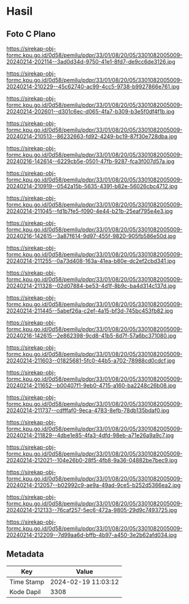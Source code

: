 # Hasil

## Foto C Plano

https://sirekap-obj-formc.kpu.go.id/0d58/pemilu/pdpr/33/01/08/20/05/3301082005009-20240214-202114--3ad0d34d-9750-41e1-8fd7-de9cc6de3126.jpg

https://sirekap-obj-formc.kpu.go.id/0d58/pemilu/pdpr/33/01/08/20/05/3301082005009-20240214-210229--45c62740-ac99-4cc5-9738-b9927866e761.jpg

https://sirekap-obj-formc.kpu.go.id/0d58/pemilu/pdpr/33/01/08/20/05/3301082005009-20240214-202601--d301c6ec-d065-4fa7-b309-b3e5f0df4f1b.jpg

https://sirekap-obj-formc.kpu.go.id/0d58/pemilu/pdpr/33/01/08/20/05/3301082005009-20240214-210513--86232663-fd92-4249-bc19-87f30e728dba.jpg

https://sirekap-obj-formc.kpu.go.id/0d58/pemilu/pdpr/33/01/08/20/05/3301082005009-20240216-142614--6229cb5e-0501-47fb-9287-fca3f007d57a.jpg

https://sirekap-obj-formc.kpu.go.id/0d58/pemilu/pdpr/33/01/08/20/05/3301082005009-20240214-210919--0542a15b-5635-4391-b82e-56026cbc4712.jpg

https://sirekap-obj-formc.kpu.go.id/0d58/pemilu/pdpr/33/01/08/20/05/3301082005009-20240214-211045--fd1b7fe5-f090-4e44-b21b-25eaf795e4e3.jpg

https://sirekap-obj-formc.kpu.go.id/0d58/pemilu/pdpr/33/01/08/20/05/3301082005009-20240216-142615--3a87f614-9d97-455f-9820-905fb586e50d.jpg

https://sirekap-obj-formc.kpu.go.id/0d58/pemilu/pdpr/33/01/08/20/05/3301082005009-20240214-211255--0a73d408-163a-41ea-b80e-dc2ef2cbd341.jpg

https://sirekap-obj-formc.kpu.go.id/0d58/pemilu/pdpr/33/01/08/20/05/3301082005009-20240214-211328--02d07884-be53-4d1f-8b9c-ba4d314c137d.jpg

https://sirekap-obj-formc.kpu.go.id/0d58/pemilu/pdpr/33/01/08/20/05/3301082005009-20240214-211445--5abef26a-c2ef-4a15-bf3d-745bc453fb82.jpg

https://sirekap-obj-formc.kpu.go.id/0d58/pemilu/pdpr/33/01/08/20/05/3301082005009-20240216-142615--2e862398-9cd8-41b5-8d7f-57a6bc371080.jpg

https://sirekap-obj-formc.kpu.go.id/0d58/pemilu/pdpr/33/01/08/20/05/3301082005009-20240214-211603--01825681-5fc0-44b5-a702-78988cd0cdcf.jpg

https://sirekap-obj-formc.kpu.go.id/0d58/pemilu/pdpr/33/01/08/20/05/3301082005009-20240214-211652--b00407f1-9eb0-4715-a160-ba2248c26b08.jpg

https://sirekap-obj-formc.kpu.go.id/0d58/pemilu/pdpr/33/01/08/20/05/3301082005009-20240214-211737--cdfffaf0-9eca-4783-8efb-78db135bdaf0.jpg

https://sirekap-obj-formc.kpu.go.id/0d58/pemilu/pdpr/33/01/08/20/05/3301082005009-20240214-211829--4dbe1e85-4fa3-4dfd-98eb-a71e26a9a9c7.jpg

https://sirekap-obj-formc.kpu.go.id/0d58/pemilu/pdpr/33/01/08/20/05/3301082005009-20240214-212021--104e26b0-28f5-4fb8-9a36-04882be7bec9.jpg

https://sirekap-obj-formc.kpu.go.id/0d58/pemilu/pdpr/33/01/08/20/05/3301082005009-20240214-212057--b02992c9-ae9a-49ad-9ce5-b252d5366ea2.jpg

https://sirekap-obj-formc.kpu.go.id/0d58/pemilu/pdpr/33/01/08/20/05/3301082005009-20240214-212133--76caf257-5ec6-472a-9805-29d9c7493725.jpg

https://sirekap-obj-formc.kpu.go.id/0d58/pemilu/pdpr/33/01/08/20/05/3301082005009-20240214-212209--7d99aa6d-bffb-4b97-a450-3e2b62afd034.jpg


## Metadata

| Key        | Value               |
| ---------- | ------------------- |
| Time Stamp | 2024-02-19 11:03:12 |
| Kode Dapil | 3308                |



